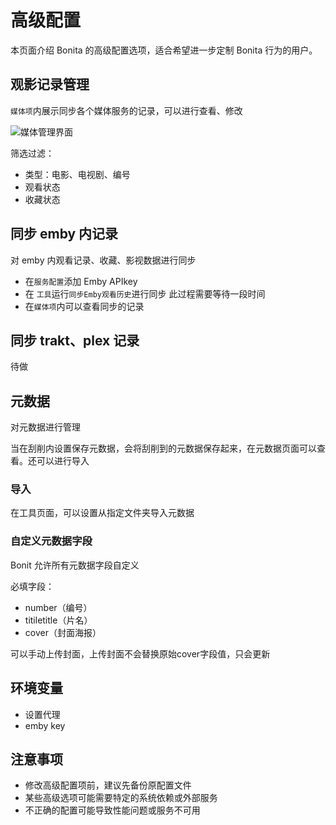 # 高级配置

本页面介绍 Bonita 的高级配置选项，适合希望进一步定制 Bonita 行为的用户。

## 观影记录管理

`媒体项`内展示同步各个媒体服务的记录，可以进行查看、修改

![媒体管理界面](/images/pages/media.png)

筛选过滤：

- 类型：电影、电视剧、编号
- 观看状态
- 收藏状态

## 同步 emby 内记录

对 emby 内观看记录、收藏、影视数据进行同步

- 在`服务配置`添加 Emby APIkey
- 在 `工具`运行`同步Emby观看历史`进行同步
  此过程需要等待一段时间
- 在`媒体项`内可以查看同步的记录

## 同步 trakt、plex 记录

待做

## 元数据

对元数据进行管理

当在刮削内设置保存元数据，会将刮削到的元数据保存起来，在元数据页面可以查看。还可以进行导入

### 导入

在工具页面，可以设置从指定文件夹导入元数据

### 自定义元数据字段

Bonit 允许所有元数据字段自定义

必填字段：
- number（编号）
- titiletitle（片名）
- cover（封面海报）

可以手动上传封面，上传封面不会替换原始cover字段值，只会更新


## 环境变量

- 设置代理
- emby key

## 注意事项

- 修改高级配置项前，建议先备份原配置文件
- 某些高级选项可能需要特定的系统依赖或外部服务
- 不正确的配置可能导致性能问题或服务不可用
